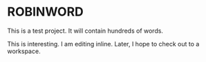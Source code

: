 # ROBINWORD
This is a test project.  It will contain hundreds of words.

This is interesting.  I am editing inline.  Later, I hope to check out to a workspace.  
